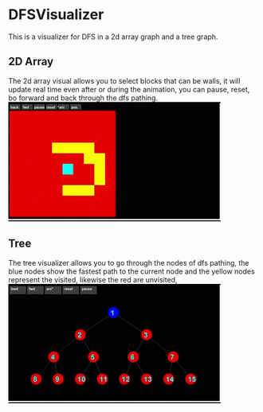 ﻿# DFSVisualizer
 This is a visualizer for DFS in a 2d array graph and a tree graph. 
## 2D Array
The 2d array visual allows you to select blocks that can be walls, it will update real time even after or during the animation, you can pause, reset, bo forward and back through the dfs pathing.
![Demo Animation](gifs/graphgif.gif)

## Tree
The tree visualizer allows you to go through the nodes of dfs pathing, the blue nodes show the fastest path to the current node and the yellow nodes represent the visited, likewise the red are unvisited,
![Demo Animation](gifs/treegif.gif)
